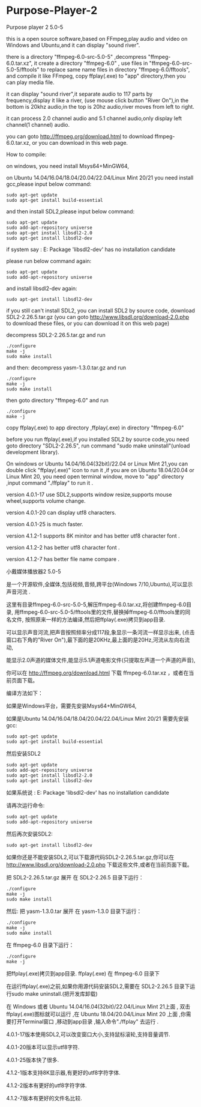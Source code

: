 # Purpose-Player-2

Purpose player 2  5.0-5



this is a open source software,based on FFmpeg,play audio and video
on Windows and Ubuntu,and it can display "sound river".

there is a directory "ffmpeg-6.0-src-5.0-5" ,decompress "ffmpeg-6.0.tar.xz",
it create a directory "ffmpeg-6.0" ,
use files in "ffmpeg-6.0-src-5.0-5/fftools" to replace same name files in directory "ffmpeg-6.0/fftools",
and compile it like FFmpeg, copy ffplay(.exe) to "app" directory,then you can play media file.

it can display "sound river",it separate audio to 117 parts by frequency,display it like a river,
(use mouse click button "River On"),in the bottom is 20khz audio,in the top is 20hz audio,river moves from left to right.

it can process 2.0 channel audio and 5.1 channel audio,only display left channel(1 channel) audio.

you can goto http://ffmpeg.org/download.html to download ffmpeg-6.0.tar.xz, or you can download in this web page.



How to compile:

on windows, you need install Msys64+MinGW64, 

on Ubuntu 14.04/16.04/18.04/20.04/22.04/Linux Mint 20/21 you need install gcc,please input below command:

    sudo apt-get update
    sudo apt-get install build-essential
    
and then install SDL2,please input below command:

    sudo apt-get update
    sudo add-apt-repository universe
    sudo apt-get install libsdl2-2.0
    sudo apt-get install libsdl2-dev

if system say :
    E: Package 'libsdl2-dev' has no installation candidate
    
please run below command again:

    sudo apt-get update
    sudo add-apt-repository universe

and install libsdl2-dev again:

    sudo apt-get install libsdl2-dev

if you still can't install SDL2, you can install SDL2 by source code,
download SDL2-2.26.5.tar.gz (you can goto http://www.libsdl.org/download-2.0.php to download these files,
or you can download it on this web page)

decompress SDL2-2.26.5.tar.gz and run

    ./configure
    make -j
    sudo make install

and then:
decompress yasm-1.3.0.tar.gz and run

    ./configure
    make -j
    sudo make install

then goto directory "ffmpeg-6.0" and run 

    ./configure
    make -j

copy ffplay(.exe) to app directory ,ffplay(.exe) in directory "ffmpeg-6.0" 

before you run ffplay(.exe),if you installed SDL2 by source code,you need goto directory "SDL2-2.26.5",
run command "sudo make uninstall"(unload development library).


On windows or Ubuntu 14.04/16.04(32bit)/22.04 or Linux Mint 21,you can double click "ffplay(.exe)" icon to run it ,if you are on 
Ubuntu 18.04/20.04 or Linux Mint 20, you need open terminal window, move to "app" directory ,input command "./ffplay" to run it .

  version 4.0.1-17 use SDL2,supports window resize,supports mouse wheel,supports volume change.
  
  version 4.0.1-20 can display utf8 characters.
  
  version 4.0.1-25 is much faster.

  version 4.1.2-1  supports 8K minitor and has better utf8 character font .

  version 4.1.2-2  has better utf8 character font .

  version 4.1.2-7  has better file name compare .


小戴媒体播放器2  5.0-5


 
是一个开源软件,全媒体,包括视频,音频,跨平台(Windows 7/10,Ubuntu),可以显示声音河流 .
 
这里有目录ffmpeg-6.0-src-5.0-5,解压ffmpeg-6.0.tar.xz,将创建ffmpeg-6.0目录, 
用ffmpeg-6.0-src-5.0-5/fftools里的文件,替换掉ffmpeg-6.0/fftools里的同名文件,
按照原来一样的方法编译,然后把ffplay(.exe)拷贝到app目录.
 
可以显示声音河流,把声音按照频率分成117段,象显示一条河流一样显示出来,
(点击窗口右下角的"River On"),最下面的是20KHz,最上面的是20Hz,河流从左向右流动,

能显示2.0声道的媒体文件,能显示5.1声道电影文件(只提取左声道一个声道的声音),

你可以在 http://ffmpeg.org/download.html 下载 ffmpeg-6.0.tar.xz ，或者在当前页面下载。


 
编译方法如下：

如果是Windows平台，需要先安装Msys64+MinGW64,

如果是Ubuntu 14.04/16.04/18.04/20.04/22.04/Linux Mint 20/21 需要先安装gcc:
 
    sudo apt-get update
    sudo apt-get install build-essential

然后安装SDL2

    sudo apt-get update
    sudo add-apt-repository universe
    sudo apt-get install libsdl2-2.0
    sudo apt-get install libsdl2-dev

如果系统说 :
    E: Package 'libsdl2-dev' has no installation candidate
    
请再次运行命令:

    sudo apt-get update
    sudo add-apt-repository universe

然后再次安装SDL2:

    sudo apt-get install libsdl2-dev

如果你还是不能安装SDL2,可以下载源代码SDL2-2.26.5.tar.gz,你可以在 http://www.libsdl.org/download-2.0.php 
下载这些文件,或者在当前页面下载。

把 SDL2-2.26.5.tar.gz 展开
在 SDL2-2.26.5 目录下运行：

    ./configure
    make -j
    sudo make install
 
然后:
把 yasm-1.3.0.tar 展开
在 yasm-1.3.0 目录下运行：

    ./configure
    make -j
    sudo make install
 
在 ffmpeg-6.0 目录下运行：

    ./configure
    make -j

把ffplay(.exe)拷贝到app目录. ffplay(.exe) 在 ffmpeg-6.0 目录下
 
在运行ffplay(.exe)之前,如果你用源代码安装SDL2,需要在 SDL2-2.26.5 目录下运行sudo make uninstall.(把开发库卸载)

在 Windows 或者 Ubuntu 14.04/16.04(32bit)/22.04/Linux Mint 21上面 , 双击ffplay(.exe)图标就可以运行 ,在 Ubuntu 18.04/20.04/Linux Mint 20
上面 ,你需要打开Terminal窗口 ,移动到app目录 ,输入命令"./ffplay" 去运行 .

  4.0.1-17版本使用SDL2,可以改变窗口大小,支持鼠标滚轮,支持音量调节.
  
  4.0.1-20版本可以显示utf8字符.

  4.0.1-25版本快了很多.

  4.1.2-1版本支持8K显示器,有更好的utf8字符字体.

  4.1.2-2版本有更好的utf8字符字体.

  4.1.2-7版本有更好的文件名比较.

